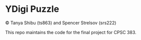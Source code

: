 # YDigi Puzzle
© Tanya Shibu (ts863) and Spencer Strelsov (srs222)

This repo maintains the code for the final project for CPSC 383.